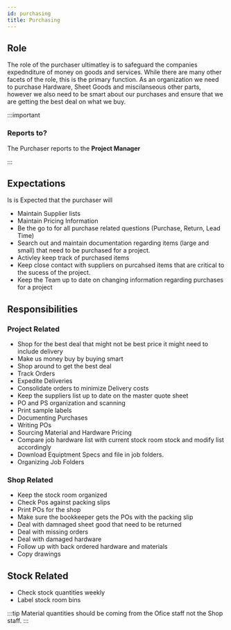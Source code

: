 ```yaml
---
id: purchasing
title: Purchasing
---
```


## Role

The role of the purchaser ultimatley is to safeguard the companies expednditure of money on goods and services. While there are many other facets of the role, this is the primary function. As an organization we need to purchase Hardware, Sheet Goods and miscilanseous other parts, however we also need to be smart about our purchases and ensure that we are getting the best deal on what we buy.

:::important

### Reports to?

The Purchaser reports to the **Project Manager**

:::

## Expectations

Is is Expected that the purchaser will

* Maintain Supplier lists
* Maintain Pricing Information
* Be the go to for all purchase related questions (Purchase, Return, Lead Time)
* Search out and maintain documentation regarding items (large and small) that need to be purchased for a project.
* Activley keep track of purchased items
* Keep close contact with suppliers on purcahsed items that are critical to the sucess of the project.
* Keep the Team up to date on changing information regarding purchases for a project

## Responsibilities

### Project Related
* Shop for the best deal that might not be best price it might need to include delivery 
* Make us money buy by buying smart 
* Shop around to get the best deal 
* Track Orders
* Expedite Deliveries  
* Consolidate orders to minimize Delivery costs
* Keep the suppliers list up to date on the master quote sheet
* PO and PS organization and scanning
* Print sample labels
* Documenting Purchases
* Writing POs
* Sourcing Material and Hardware Pricing
* Compare job hardware list with current stock room stock and modify list accordingly
* Download Equiptment Specs and file in job folders.
* Organizing Job Folders

### Shop Related
* Keep the stock room organized 
* Check Pos against packing slips 
* Print POs for the shop 
* Make sure the bookkeeper gets the POs with the packing slip
* Deal with damnaged sheet good that need to be returned
* Deal with missing orders
* Deal with damaged hardware
* Follow up with back ordered hardware and materials
* Copy drawings

## Stock Related
* Check stock quantities weekly
* Label stock room bins

:::tip
Material quantities should be coming from the Ofice staff not the Shop staff.
:::